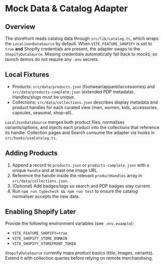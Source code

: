 # Mock Data & Catalog Adapter

## Overview
The storefront reads catalog data through `src/lib/catalog.ts`, which wraps the `LocalJsonDataSource` by default. When `VITE_FEATURE_SHOPIFY` is set to `true` **and** Shopify credentials are present, the adapter swaps to the `ShopifyDataSource`. Missing credentials automatically fall back to mocks, so launch demos do not require any `.env` secrets.

## Local Fixtures
- Products: `src/data/products.json` (footwear/apparel/accessories) and `src/data/products-complete.json` (extended PDP metadata). Handles/slugs must be unique.
- Collections: `src/data/collections.json` describes display metadata and product handles for each curated view (men, women, kids, accessories, capsules, seasonal, shop-all).

`LocalJsonDataSource` merges both product files, normalises variants/options, and injects each product into the collections that reference its handle. Collection pages and Search consume the adapter via hooks in `src/hooks/useCatalog.ts`.

## Adding Products
1. Append a record to `products.json` or `products-complete.json` with a unique `handle` and at least one image URL.
2. Reference the handle inside the relevant `productHandles` array in `src/data/collections.json`.
3. (Optional) Add badges/tags so search and PDP badges stay current.
4. Run `npm run typecheck && npm run test` to ensure the catalog normaliser accepts the new data.

## Enabling Shopify Later
Provide the following environment variables (see `.env.example`):
- `VITE_FEATURE_SHOPIFY=true`
- `VITE_SHOPIFY_STORE_DOMAIN`
- `VITE_SHOPIFY_STOREFRONT_TOKEN`

`ShopifyDataSource` currently maps product basics (title, images, variants). Extend it with collection queries before relying on remote merchandising.


